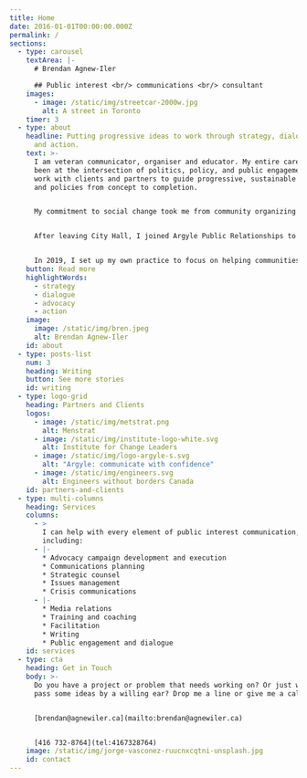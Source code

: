 ```yaml
---
title: Home
date: 2016-01-01T00:00:00.000Z
permalink: /
sections:
  - type: carousel
    textArea: |-
      # Brendan Agnew-Iler

      ## Public interest <br/> communications <br/> consultant
    images:
      - image: /static/img/streetcar-2000w.jpg
        alt: A street in Toronto
    timer: 3
  - type: about
    headline: Putting progressive ideas to work through strategy, dialogue, advocacy
      and action.
    text: >-
      I am veteran communicator, organiser and educator. My entire career has
      been at the intersection of politics, policy, and public engagement. I
      work with clients and partners to guide progressive, sustainable projects
      and policies from concept to completion.


      My commitment to social change took me from community organizing to Toronto City Hall where I served as press secretary and senior advisor to Toronto Mayor David Miller. I saw first-hand how the biggest challenges thoughtful policies and smart projects faced were based on misunderstandings and poor communication. A network of light rail lines bringing higher order transit to the suburbs, for example, was taken as the first shot fired in the “war on the car”.


      After leaving City Hall, I joined Argyle Public Relationships to help bring the light rail lines to life and learn a real trade. In my eight years there, I worked on high-profile public issues such as transit investment and expansion, carbon pricing, science education, childcare, anti-racism, climate change, and public health. 


      In 2019, I set up my own practice to focus on helping communities and movements advocate for progressive and sustainable change.
    button: Read more
    highlightWords:
      - strategy
      - dialogue
      - advocacy
      - action
    image:
      image: /static/img/bren.jpeg
      alt: Brendan Agnew-Iler
    id: about
  - type: posts-list
    num: 3
    heading: Writing
    button: See more stories
    id: writing
  - type: logo-grid
    heading: Partners and Clients
    logos:
      - image: /static/img/metstrat.png
        alt: Menstrat
      - image: /static/img/institute-logo-white.svg
        alt: Institute for Change Leaders
      - image: /static/img/logo-argyle-s.svg
        alt: "Argyle: communicate with confidence"
      - image: /static/img/engineers.svg
        alt: Engineers without borders Canada
    id: partners-and-clients
  - type: multi-columns
    heading: Services
    columns:
      - >
        I can help with every element of public interest communication,
        including:
      - |-
        * Advocacy campaign development and execution
        * Communications planning
        * Strategic counsel
        * Issues management 
        * Crisis communications
      - |-
        * Media relations
        * Training and coaching
        * Facilitation
        * Writing
        * Public engagement and dialogue
    id: services
  - type: cta
    heading: Get in Touch
    body: >-
      Do you have a project or problem that needs working on? Or just want to
      pass some ideas by a willing ear? Drop me a line or give me a call. 


      [brendan@agnewiler.ca](mailto:brendan@agnewiler.ca)


      [416 732-8764](tel:4167328764)
    image: /static/img/jorge-vasconez-ruucnxcqtni-unsplash.jpg
    id: contact
---
```

